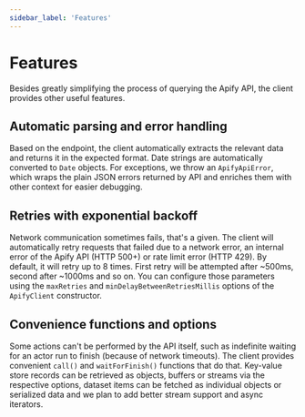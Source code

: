 ```yaml
---
sidebar_label: 'Features'
---
```


# Features
Besides greatly simplifying the process of querying the Apify API, the client provides other useful features.

## Automatic parsing and error handling
Based on the endpoint, the client automatically extracts the relevant data and returns it in the
expected format. Date strings are automatically converted to `Date` objects. For exceptions,
we throw an `ApifyApiError`, which wraps the plain JSON errors returned by API and enriches
them with other context for easier debugging.

## Retries with exponential backoff
Network communication sometimes fails, that's a given. The client will automatically retry requests that
failed due to a network error, an internal error of the Apify API (HTTP 500+) or rate limit error (HTTP 429).
By default, it will retry up to 8 times. First retry will be attempted after ~500ms, second after ~1000ms
and so on. You can configure those parameters using the `maxRetries` and `minDelayBetweenRetriesMillis`
options of the `ApifyClient` constructor.

## Convenience functions and options
Some actions can't be performed by the API itself, such as indefinite waiting for an actor run to finish
(because of network timeouts). The client provides convenient `call()` and `waitForFinish()` functions that do that.
Key-value store records can be retrieved as objects, buffers or streams via the respective options, dataset items
can be fetched as individual objects or serialized data and we plan to add better stream support and async iterators.

